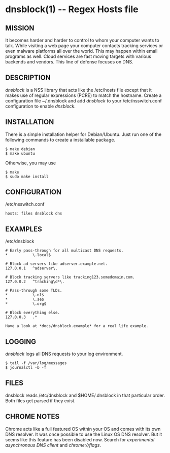 dnsblock(1) -- Regex Hosts file
===============================

## MISSION

It becomes harder and harder to control to whom your computer wants to talk. While visiting a web page your computer contacts tracking services or even malware platforms all over the world. This may happen within email programs as well. Cloud services are fast moving targets with various backends and vendors. This line of defense focuses on DNS.

## DESCRIPTION

*dnsblock* is a NSS library that acts like the /etc/hosts file except that it makes use of regular expressions (PCRE) to match the hostname. Create a configuration file ~/.dnsblock and add *dnsblock* to your /etc/nsswitch.conf configuration to enable *dnsblock*.

## INSTALLATION

There is a simple installation helper for Debian/Ubuntu. Just run one of the
following commands to create a installable package.

	$ make debian
	$ make ubuntu

Otherwise, you may use

	$ make
	$ sudo make install

## CONFIGURATION

/etc/nsswitch.conf

	hosts: files dnsblock dns

## EXAMPLES

/etc/dnsblock

	# Early pass-through for all multicast DNS requests.
	* 			\.local$

	# Block ad servers like adserver.example.net.
	127.0.0.1	^adserver\.

	# Block tracking servers like tracking123.somedomain.com.
	127.0.0.2	^tracking\d*\.

	# Pass-through some TLDs.
	* 			\.nl$
	* 			\.se$
	* 			\.org$

	# Block everything else.
	127.0.0.3	.*

	Have a look at *docs/dnsblock.example* for a real life example.

## LOGGING

*dnsblock* logs all DNS requests to your log environment.

	$ tail -f /var/log/messages
	$ journalctl -b -f

## FILES

dnsblock reads /etc/dnsblock and $HOME/.dnsblock in that particular order. Both files get parsed if they exist.

## CHROME NOTES

Chrome acts like a full featured OS within your OS and comes with its own DNS resolver. It was once possible to use the Linux OS DNS resolver. But it seems like this feature has been disabled now. Search for *experimental asynchronous DNS client* and *chrome://flags*.
